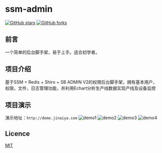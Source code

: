 # ssm-admin
[![GitHub stars](https://img.shields.io/github/stars/surick/ssm-admin.svg?style=social&label=Stars)](https://github.com/surick/ssm-admin)
[![GitHub forks](https://img.shields.io/github/forks/surick/ssm-admin.svg?style=social&label=Fork)](https://github.com/surick/ssm-admin)

## 前言
一个简单的后台脚手架，易于上手。适合初学者。
## 项目介绍
基于SSM + Redis + Shiro + SB ADMIN V2的权限后台脚手架，拥有基本用户，权限，文件，日志管理功能，并利用Echart分析生产线数据实现产线及设备监控 
## 项目演示
演示地址：``http://demo.jinaiya.com``
![demo1](https://dev-1253372767.file.myqcloud.com/demo1.png)
![demo2](https://dev-1253372767.file.myqcloud.com/demo2.png)
![demo3](https://dev-1253372767.file.myqcloud.com/demo3.png)
![demo4](https://dev-1253372767.file.myqcloud.com/demo4.png)
## Licence
[MIT](LICENSE "MIT")
